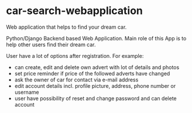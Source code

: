 # car-search-webapplication
Web application that helps to find your dream car.


Python/Django Backend based Web Application.
Main role of this App is to help other users find their dream car.

User have a lot of options after registration. 
For example:
  - can create, edit and delete own advert with lot of details and photos
  - set price reminder if price of the followed adverts have changed
  - ask the owner of car for contact via e-mail address
  - edit account details incl. profile picture, address, phone number or username
  - user have possibility of reset and change password and can delete account
